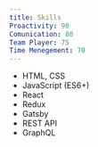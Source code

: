 ```yaml
---
title: Skills
Proactivity: 90
Comunication: 80
Team Player: 75
Time Menegement: 70
---
```


- HTML, CSS
- JavaScript (ES6+)
- React
- Redux
- Gatsby
- REST API
- GraphQL
